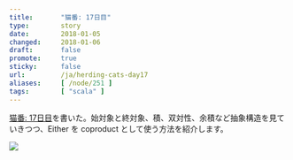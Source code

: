 ```yaml
---
title:       "猫番: 17日目"
type:        story
date:        2018-01-05
changed:     2018-01-06
draft:       false
promote:     true
sticky:      false
url:         /ja/herding-cats-day17
aliases:     [ /node/251 ]
tags:        [ "scala" ]
---
```

[猫番: 17日目](http://eed3si9n.com/herding-cats/ja/day17.html)を書いた。始対象と終対象、積、双対性、余積など抽象構造を見ていきつつ、Either を coproduct として使う方法を紹介します。

![](http://eed3si9n.com/herding-cats/files/day17-coproducts.png)

<!--more-->

